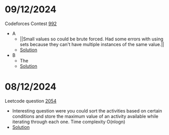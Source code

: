 # 09/12/2024

Codeforces Contest [992](https://codeforces.com/contest/2040)
 - A
   - ||Small values so could be brute forced. Had some errors with using sets because they can't have multiple instances of the same value.||
   - [Solution](https://github.com/sineOnTan/codeforces/blob/main/992/A.cpp)
 - B
   - The 
   - [Solution](https://github.com/sineOnTan/codeforces/blob/main/992/A.cpp)

# 08/12/2024

Leetcode question [2054](https://leetcode.com/problems/two-best-non-overlapping-events/description/?envType=daily-question&envId=2024-12-08)
 - Interesting question were you could sort the activities based on certain conditions and store the maximum value of an activity available while iterating through each one. Time complexity O(nlogn)
 - [Solution](https://github.com/sineOnTan/leetcode/blob/main/2054.cpp)

